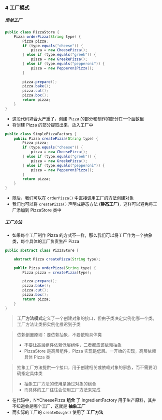 ### 4 工厂模式

##### 简单工厂

```java
public class PizzaStore {
    Pizza orderPizza(String type) {
        Pizza pizza;
        if (type.equals("cheese")) {
            pizza = new CheesePizza();
        } else if (type.equals("greek")) {
            pizza = new GreekePizza();
        } else if (type.equals("pepperoni")) {
            pizza = new PepperoniPizza();
        }
    
        pizza.prepare();
        pizza.bake();
        pizza.cut();
        pizza.box();
        return pizza;
    }
}
```

- 这段代码耦合太严重了，创建 Pizza 的部分和制作的部分在一个函数里
- 将创建 Pizza 的部分提取出来，放入工厂中

```java
public class SimplePizzaFactory {
    public Pizza createPizza(String type) {
        Pizza pizza;
        if (type.equals("cheese")) {
            pizza = new CheesePizza();
        } else if (type.equals("greek")) {
            pizza = new GreekePizza();
        } else if (type.equals("pepperoni")) {
            pizza = new PepperoniPizza();
        }
        return pizza;
    }
}
```

- 随后，我们可以在 `orderPizza()` 中直接调用工厂的方法创建对象
- 我们也可以将 `createPizza()` 声明成静态方法 **(静态工厂)**，这样可以避免将工厂添加到 PizzaStore 类中

##### 工厂方法
- 如果每个工厂制作 Pizza 的方式不一样，那么我们可以将工厂作为一个抽象类，每个具体的工厂负责生产 Pizza

```java
public abstract class PizzaStore {

    abstract Pizza createPizza(String type);

    public Pizza orderPizza(String type) {
        Pizza pizza = createPizza(type);

        pizza.prepare();
        pizza.bake();
        pizza.cut();
        pizza.box();
        return pizza;
    }
}
```

> **工厂方法模式**定义了一个创建对象的接口，但由子类决定实例化哪一个类。工厂方法让类把实例化推迟到子类

> 依赖倒置原则：要依赖抽象，不要依赖具体类
> - 不要让高层组件依赖低层组件，二者都应该依赖抽象
> - PizzaStore 是高层组件，Pizza 实现是低层。一开始的实现，高层依赖具体 Pizza 类

> 抽象工厂方法提供一个接口，用于创建相关或依赖对象的家族，而不需要明确指定具体类
> - 抽象工厂方法的使用是通过对象的组合
> - 而具体的工厂往往会使用工厂方法来完成

- 在代码中，NYCheesePizza **组合** 了 IngredientFactory 用于生产原料，其并不知道会是哪个工厂，这就是 **抽象工厂**
- 而实际的工厂的 `createDough()` 使用了 **工厂方法**